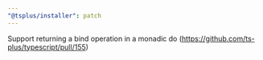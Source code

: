 ```yaml
---
"@tsplus/installer": patch
---
```


Support returning a bind operation in a monadic do (https://github.com/ts-plus/typescript/pull/155)
